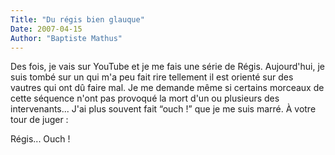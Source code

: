 ```yaml
---
Title: "Du régis bien glauque"
Date: 2007-04-15
Author: "Baptiste Mathus"
---
```




Des fois, je vais sur YouTube et je me fais une série de Régis.
Aujourd'hui, je suis tombé sur un qui m'a peu fait rire tellement il est
orienté sur des vautres qui ont dû faire mal. Je me demande même si
certains morceaux de cette séquence n'ont pas provoqué la mort d'un ou
plusieurs des intervenants... J'ai plus souvent fait “ouch !” que je me
suis marré. À votre tour de juger :

Régis... Ouch !

